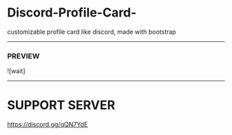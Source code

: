 # Discord-Profile-Card-
customizable profile card like discord, made with bootstrap

___

### PREVIEW
![wait]

___

# SUPPORT SERVER
https://discord.gg/qQN7YdE
